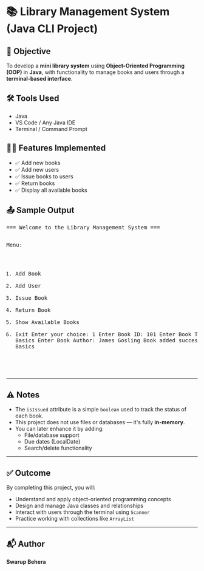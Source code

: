 <!DOCTYPE html>
<html>
<head>
  
</head>
<body>

  <h1>📚 Library Management System (Java CLI Project)</h1>

  <h2>📌 Objective</h2>
  <p>To develop a <strong>mini library system</strong> using <strong>Object-Oriented Programming (OOP)</strong> in <strong>Java</strong>, with functionality to manage books and users through a <strong>terminal-based interface</strong>.</p>



  <h2>🛠️ Tools Used</h2>
  <ul>
    <li>Java</li>
    <li>VS Code / Any Java IDE</li>
    <li>Terminal / Command Prompt</li>
  </ul>


  <h2>🧑‍💻 Features Implemented</h2>
  <ul>
    <li>✅ Add new books</li>
    <li>✅ Add new users</li>
    <li>✅ Issue books to users</li>
    <li>✅ Return books</li>
    <li>✅ Display all available books</li>
  </ul>


  
  <h2>📤 Sample Output</h2>
  <pre>
=== Welcome to the Library Management System ===

Menu:
1. Add Book
2. Add User
3. Issue Book
4. Return Book
5. Show Available Books
6. Exit
Enter your choice: 1
Enter Book ID: 101
Enter Book Title: Java Basics
Enter Book Author: James Gosling
Book added successfully: Java Basics
  </pre>

  <hr>

  <h2>⚠️ Notes</h2>
  <ul>
    <li>The <code>isIssued</code> attribute is a simple <code>boolean</code> used to track the status of each book.</li>
    <li>This project does not use files or databases — it's fully <strong>in-memory</strong>.</li>
    <li>You can later enhance it by adding:
      <ul>
        <li>File/database support</li>
        <li>Due dates (LocalDate)</li>
        <li>Search/delete functionality</li>
      </ul>
    </li>
  </ul>

  <hr>

  <h2>✅ Outcome</h2>
  <p>By completing this project, you will:</p>
  <ul>
    <li>Understand and apply object-oriented programming concepts</li>
    <li>Design and manage Java classes and relationships</li>
    <li>Interact with users through the terminal using <code>Scanner</code></li>
    <li>Practice working with collections like <code>ArrayList</code></li>
  </ul>

  <hr>

  <h2>📬 Author</h2>
  <p><strong>Swarup Behera</strong><br></p>

</body>
</html>
